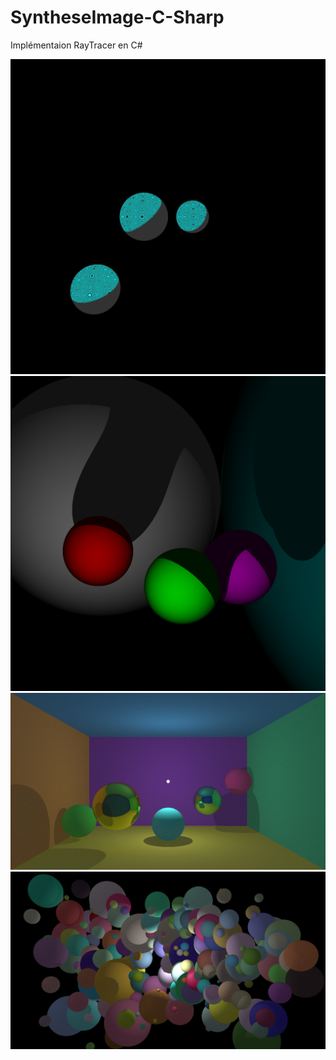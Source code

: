 # SyntheseImage-C-Sharp
Implémentaion RayTracer en C#

<img src="Resultats/first_implementation.png">


<img src="Resultats/colors%26shadows.png">


<img src="Resultats/mirroir%26lumiere%26lumiere_indirecte.png">


<img src="Resultats/spheres_structure_acceleratrice.png">


